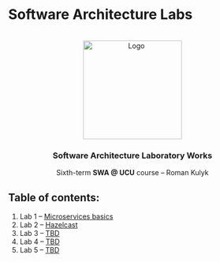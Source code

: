 # Software Architecture Labs
<div id="top"></div>


<br />
<div align="center">
    <img src="https://www.netsolutions.com/insights/wp-content/uploads/2021/07/What-is-software-architecture.jpg" alt="Logo" width="200" height="auto">

  <h3 align="center">Software Architecture Laboratory Works</h3>

  <p align="center">
    Sixth-term <b>SWA @ UCU</b> course – Roman Kulyk 
    <br />
</div>


## Table of contents:
1. Lab 1 – [Microservices basics](https://github.com/kkulykk/software-architecture-labs/tree/micro_basics)
2. Lab 2 – [Hazelcast](https://github.com/kkulykk/software-architecture-labs/tree/hazelcast)
3. Lab 3 – [TBD](https://github.com/kkulykk/software-architecture-labs/tree/micro_hazelcast)
4. Lab 4 – [TBD](https://github.com/kkulykk/software-architecture-labs/tree/micro_mq)
5. Lab 5 – [TBD](#)

